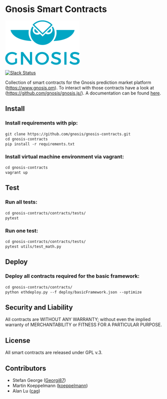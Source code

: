 Gnosis Smart Contracts
===================

<img src="assets/logo.png" />

[![Slack Status](http://slack.gnosis.pm/badge.svg)](http://slack.gnosis.pm)

Collection of smart contracts for the Gnosis prediction market platform (https://www.gnosis.pm).
To interact with those contracts have a look at (https://github.com/gnosis/gnosis.js/).
A documentation can be found [here](https://github.com/gnosis/gnosis-contracts/blob/master/CONTRACTS.md).

Install
-------------
### Install requirements with pip:
```
git clone https://github.com/gnosis/gnosis-contracts.git
cd gnosis-contracts
pip install -r requirements.txt
```

### Install virtual machine environment via vagrant:
```
cd gnosis-contracts
vagrant up
```

Test
-------------
### Run all tests:
```
cd gnosis-contracts/contracts/tests/
pytest
```

### Run one test:
```
cd gnosis-contracts/contracts/tests/
pytest utils/test_math.py
```

Deploy
-------------
### Deploy all contracts required for the basic framework:
```
cd gnosis-contracts/contracts/
python ethdeploy.py --f deploy/basicFramework.json --optimize
```

Security and Liability
-------------
All contracts are WITHOUT ANY WARRANTY; without even the implied warranty of MERCHANTABILITY or FITNESS FOR A PARTICULAR PURPOSE.

License
-------------
All smart contracts are released under GPL v.3.

Contributors
-------------
- Stefan George ([Georgi87](https://github.com/Georgi87))
- Martin Koeppelmann ([koeppelmann](https://github.com/koeppelmann))
- Alan Lu ([cag](https://github.com/cag))

